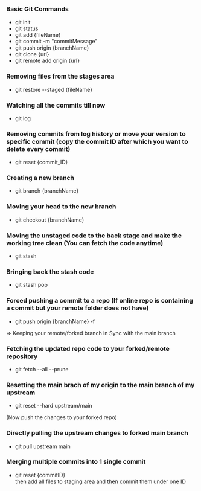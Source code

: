 ### Basic Git Commands
  - git init  
  - git status  
  - git add {fileName}  
  - git commit -m "commitMessage"  
  - git push origin {branchName}  
  - git clone {url}  
  - git remote add origin {url}  

### Removing files from the stages area
  - git restore --staged {fileName}  

### Watching all the commits till now
  - git log  

### Removing commits from log history or move your version to specific commit (copy the commit ID after which you want to delete every commit)
  - git reset {commit_ID}  

### Creating a new branch 
  - git branch {branchName}  

### Moving your head to the new branch
  - git checkout {branchName}  

### Moving the unstaged code to the back stage and make the working tree clean (You can fetch the code anytime)
  - git stash  

### Bringing back the stash code
  - git stash pop  

### Forced pushing a commit to a repo (If online repo is containing a commit but your remote folder does not have)
  - git push origin {branchName} -f  

=> Keeping your remote/forked branch in Sync with the main branch  

### Fetching the updated repo code to your forked/remote repository
  - git fetch --all --prune  

### Resetting the main brach of my origin to the main branch of my upstream
  - git reset --hard upstream/main  

(Now push the changes to your forked repo)  

### Directly pulling the upstream changes to forked main branch 
  - git pull upstream main  

### Merging multiple commits into 1 single commit
  - git reset {commitID}  
  then add all files to staging area and then commit them under one ID 
